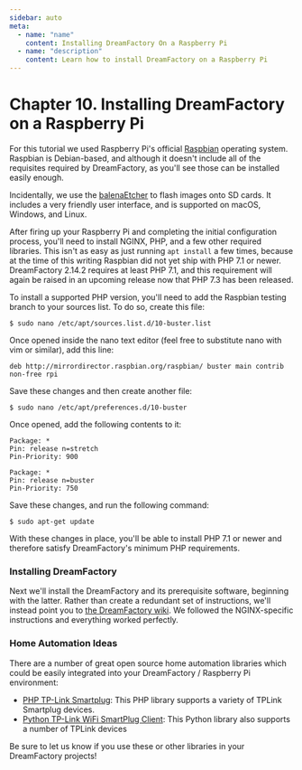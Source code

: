 ```yaml
---
sidebar: auto
meta:
  - name: "name"
    content: Installing DreamFactory On a Raspberry Pi
  - name: "description"
    content: Learn how to install DreamFactory on a Raspberry Pi
---
```


# Chapter 10. Installing DreamFactory on a Raspberry Pi

For this tutorial we used Raspberry Pi's official [Raspbian](https://www.raspberrypi.org/downloads/) operating system. Raspbian is Debian-based, and although it doesn't include all of the requisites required by DreamFactory, as you'll see those can be installed easily enough.

Incidentally, we use the [balenaEtcher](https://www.balena.io/etcher/) to flash images onto SD cards. It includes a very friendly user interface, and is supported on macOS, Windows, and Linux.

After firing up your Raspberry Pi and completing the initial configuration process, you'll need to install NGINX, PHP, and a few other required libraries. This isn't as easy as just running `apt install` a few times, because at the time of this writing Raspbian did not yet ship with PHP 7.1 or newer. DreamFactory 2.14.2 requires at least PHP 7.1, and this requirement will again be raised in an upcoming release now that PHP 7.3 has been released.

To install a supported PHP version, you'll need to add the Raspbian testing branch to your sources list. To do so, create this file:

	$ sudo nano /etc/apt/sources.list.d/10-buster.list

Once opened inside the nano text editor (feel free to substitute nano with vim or similar), add this line:

	deb http://mirrordirector.raspbian.org/raspbian/ buster main contrib non-free rpi

Save these changes and then create another file:

	$ sudo nano /etc/apt/preferences.d/10-buster

Once opened, add the following contents to it:

	Package: *
	Pin: release n=stretch
	Pin-Priority: 900

	Package: *
	Pin: release n=buster
	Pin-Priority: 750

Save these changes, and run the following command:

	$ sudo apt-get update

With these changes in place, you'll be able to install PHP 7.1 or newer and therefore satisfy DreamFactory's minimum PHP requirements.

### Installing DreamFactory

Next we'll install the DreamFactory and its prerequisite software, beginning with the latter. Rather than create a redundant set of instructions, we'll instead point you to [the DreamFactory wiki](http://wiki.dreamfactory.com/DreamFactory/APT/Ubuntu_16.04/Installation). We followed the NGINX-specific instructions and everything worked perfectly.

### Home Automation Ideas

There are a number of great open source home automation libraries which could be easily integrated into your DreamFactory / Raspberry Pi environment:

* [PHP TP-Link Smartplug](https://github.com/jonnywilliamson/tplinksmartplug): This PHP library supports a variety of TPLink Smartplug devices.
* [Python TP-Link WiFi SmartPlug Client](https://github.com/softScheck/tplink-smartplug): This Python library also supports a number of TPLink devices

Be sure to let us know if you use these or other libraries in your DreamFactory projects!